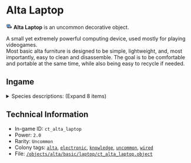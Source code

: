 # Alta Laptop

<img src="https://raw.githubusercontent.com/Ceterai/Enternia/main/objects/alta/basic/laptop/icon.png" alt="Alta Laptop icon" loading="lazy" height=16px width="auto" /> **Alta Laptop** is an uncommon decorative object.

A small yet extremely powerful computing device, used mostly for playing videogames.  
Most basic alta furniture is designed to be simple, lightweight, and, most importantly, easy to clean and disassemble. The goal is to be comfortable and portable at the same time, while also being easy to recycle if needed.

## Ingame

<details><summary>Species descriptions: (Expand 8 items)</summary>

- Alta: A basic laptop, probably with C.T.O.S. installed. I wonder if it has any games on it.
- Apex: This is a really powerful computer. Apex civilians don't have access to computers.
- Avian: This computer screen has so many colours.
- Floran: Floran sssteal technology to sssurvive.
- Glitch: Appreciative. What a stunning machine.
- Human: This looks a lot like the kind of computing power humanity used to possess.
- Hylotl: A basic computer.
- Novakid: It's a computer screen.

</details>

## Technical Information

- In-game ID: `ct_alta_laptop`
- Power: `2.0`
- Rarity: `Uncommon`
- Colony tags: [`alta`](https://ceterai.github.io/MyEnternia/Wiki/Tags/Alta), [`electronic`](https://ceterai.github.io/MyEnternia/Wiki/Tags/Electronic), [`knowledge`](https://ceterai.github.io/MyEnternia/Wiki/Tags/Knowledge), [`uncommon`](https://ceterai.github.io/MyEnternia/Wiki/Tags/Uncommon), [`wired`](https://ceterai.github.io/MyEnternia/Wiki/Tags/Wired)
- File: [`/objects/alta/basic/laptop/ct_alta_laptop.object`](https://github.com/Ceterai/Enternia/blob/main/objects/alta/basic/laptop/ct_alta_laptop.object)
